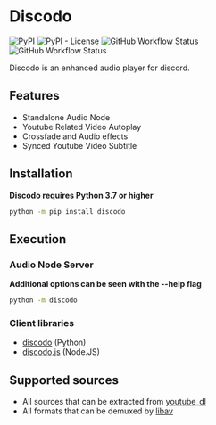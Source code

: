 # Discodo

![PyPI](https://img.shields.io/pypi/v/discodo)
![PyPI - License](https://img.shields.io/pypi/l/discodo)
![GitHub Workflow Status](https://img.shields.io/github/workflow/status/kijk2869/discodo/Python%20application)
![GitHub Workflow Status](https://img.shields.io/github/workflow/status/kijk2869/discodo/Upload%20Python%20Package?label=release)


Discodo is an enhanced audio player for discord.

## Features

* Standalone Audio Node
* Youtube Related Video Autoplay
* Crossfade and Audio effects
* Synced Youtube Video Subtitle

## Installation

**Discodo requires Python 3.7 or higher**

```sh
python -m pip install discodo
```


## Execution

### Audio Node Server

**Additional options can be seen with the --help flag**

```sh
python -m discodo
```

### Client libraries

* [discodo](https://github.com/kijk2869/discodo) (Python)
* [discodo.js](https://github.com/SiruBOT/discodo.js) (Node.JS)

## Supported sources

+ All sources that can be extracted from [youtube_dl](https://github.com/ytdl-org/youtube-dl)
+ All formats that can be demuxed by [libav](https://libav.org/)
